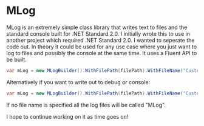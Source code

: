 # MLog

MLog is an extremely simple class library that writes text to files and the standard console built for .NET Standard 2.0. I initially wrote this to use in another project which required .NET Standard 2.0. I wanted to seperate the code out. In theory it could be used for any use case where you just want to log to files and possibly the console at the same time. It uses a Fluent API to be built.

```c#
var mLog = new MLogBuilder().WithFilePath(filePath).WithFileName("CustomMLogFileName").Build();
```

Alternatively if you want to write out to debug or console: 

```c#
var mLog = new MLogBuilder().WithFilePath(filePath).WithFileName("CustomMLogFileName").ToDebug().ToConsole().Build();
```

If no file name is specified all the log files will be called "MLog".

I hope to continue working on it as time goes on!
